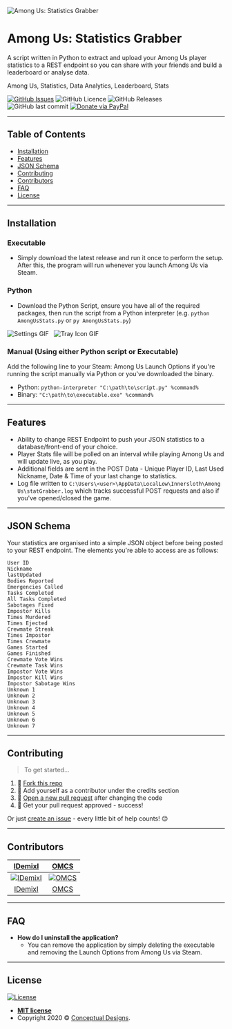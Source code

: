 ![Among Us: Statistics Grabber](https://i.imgur.com/R4yeJ8V.png)

# Among Us: Statistics Grabber

A script written in Python to extract and upload your Among Us player statistics to a REST endpoint so you can share with your friends and build a leaderboard or analyse data.

Among Us, Statistics, Data Analytics, Leaderboard, Stats

[![GitHub Issues](https://img.shields.io/github/issues/IDemixI/Among-Us-Statistics-Grabber)](https://github.com/IDemixI/Among-Us-Statistics-Grabber/issues)
![GitHub Licence](https://img.shields.io/github/license/IDemixI/Among-Us-Statistics-Grabber)
![GitHub Releases](https://img.shields.io/github/downloads/IDemixI/Among-Us-Statistics-Grabber/latest/total)
![GitHub last commit](https://img.shields.io/github/last-commit/IDemixI/Among-Us-Statistics-Grabber)
[![Donate via PayPal](https://img.shields.io/badge/Donate-PayPal-blue)](http://paypal.me/demix)

---

## Table of Contents

- [Installation](#installation)
- [Features](#features)
- [JSON Schema](#json-schema)
- [Contributing](#contributing)
- [Contributors](#contributors)
- [FAQ](#faq)
- [License](#license)

---

## Installation

### Executable

- Simply download the latest release and run it once to perform the setup. After this, the program will run whenever you launch Among Us via Steam.

### Python

- Download the Python Script, ensure you have all of the required packages, then run the script from a Python interpreter (e.g. `python AmongUsStats.py` or `py AmongUsStats.py`)

![Settings GIF](https://i.imgur.com/pnlpk04.gif)&nbsp;&nbsp;&nbsp;![Tray Icon GIF](https://i.imgur.com/wYzImHO.gif)

### Manual (Using either Python script or Executable)

Add the following line to your Steam: Among Us Launch Options if you're running the script manually via Python or you've downloaded the binary.

- Python: `python-interpreter "C:\path\to\script.py" %command%`
- Binary: `"C:\path\to\executable.exe" %command%`

---

## Features

- Ability to change REST Endpoint to push your JSON statistics to a database/front-end of your choice.
- Player Stats file will be polled on an interval while playing Among Us and will update live, as you play.
- Additional fields are sent in the POST Data - Unique Player ID, Last Used Nickname, Date & Time of your last change to statistics.
- Log file written to `C:\Users\<user>\AppData\LocalLow\Innersloth\Among Us\statGrabber.log` which tracks successful POST requests and also if you've opened/closed the game. 

---

## JSON Schema

Your statistics are organised into a simple JSON object before being posted to your REST endpoint. The elements you're able to access are as follows:
```
User ID
Nickname
lastUpdated
Bodies Reported
Emergencies Called
Tasks Completed
All Tasks Completed
Sabotages Fixed
Impostor Kills
Times Murdered
Times Ejected
Crewmate Streak
Times Impostor
Times Crewmate
Games Started
Games Finished
Crewmate Vote Wins
Crewmate Task Wins
Impostor Vote Wins
Impostor Kill Wins
Impostor Sabotage Wins
Unknown 1
Unknown 2
Unknown 3
Unknown 4
Unknown 5
Unknown 6
Unknown 7
```

---

## Contributing

> To get started...

1. 🍴 [Fork this repo](https://github.com/IDemixI/Among-Us-Statistics-Grabber#fork-destination-box)
2. 👥 Add yourself as a contributor under the credits section
3. 🔧 [Open a new pull request](https://github.com/IDemixI/Among-Us-Statistics-Grabber/compare) after changing the code
4. 🎉 Get your pull request approved - success!

Or just [create an issue](https://github.com/IDemixI/Among-Us-Statistics-Grabber/issues) - every little bit of help counts! 😊

---

## Contributors

| <a href="https://github.com/IDemixI" target="_blank">**IDemixI**</a> | <a href="https://github.com/OMCS" target="_blank">**OMCS**</a> |
| :---: |:---:|
| [![IDemixI](https://avatars1.githubusercontent.com/u/23632287?v=3&s=150)](https://github.com/IDemixI)    | [![OMCS](https://avatars3.githubusercontent.com/u/3914622?v=3&s=150)](https://github.com/OMCS) |
| [IDemixI](https://github.com/IDemixI) | [OMCS](https://github.com/OMCS) |

---

## FAQ

- **How do I uninstall the application?**
  - You can remove the application by simply deleting the executable and removing the Launch Options from Among Us via Steam.

---

## License

[![License](http://img.shields.io/:license-mit-blue)](http://badges.mit-license.org)

- **[MIT license](http://opensource.org/licenses/mit-license.php)**
- Copyright 2020 © [Conceptual Designs](https://github.com/IDemixI).
